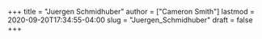 +++
title = "Juergen Schmidhuber"
author = ["Cameron Smith"]
lastmod = 2020-09-20T17:34:55-04:00
slug = "Juergen_Schmidhuber"
draft = false
+++
